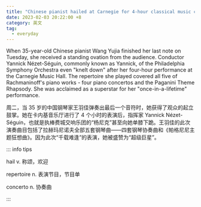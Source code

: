 ```yaml
---
title: "Chinese pianist hailed at Carnegie for 4-hour classical music concert"
date: 2023-02-03 20:22:00 +8
category: 英文
tag:
  - everyday
---
```


When 35-year-old Chinese pianist Wang Yujia finished her last note on Tuesday, she received a standing ovation from the audience. Conductor Yannick Nézet-Séguin, commonly known as Yannick, of the Philadelphia Symphony Orchestra even "knelt down" after her four-hour performance at the Carnegie Music Hall. The repertoire she played covered all five of Rachmaninoff's piano works - four piano concertos and the Paganini Theme Rhapsody. She was acclaimed as a superstar for her "once-in-a-lifetime" performance.

周二，当 35 岁的中国钢琴家王羽佳弹奏出最后一个音符时，她获得了观众的起立鼓掌。她在卡内基音乐厅进行了 4 个小时的表演后，指挥家 Yannick Nézet-Séguin，也就是执棒费城交响乐团的“杨尼克”甚至向她单膝下跪。王羽佳的此次演奏曲目包括了拉赫玛尼诺夫全部五套钢琴曲——四套钢琴协奏曲和《帕格尼尼主题狂想曲》。因为此次“千载难逢”的表演，她被盛赞为“超级巨星”。

::: info tips

hail v. 称颂，欢迎

repertoire n. 表演节目，节目单

concerto n. 协奏曲

:::
